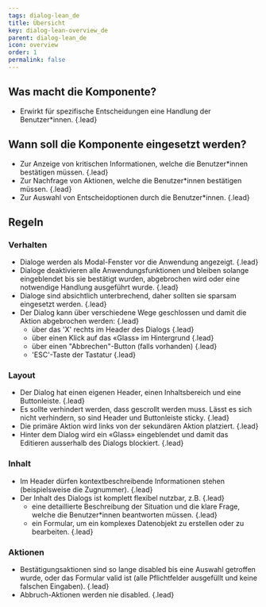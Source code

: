 ```yaml
---
tags: dialog-lean_de
title: Übersicht
key: dialog-lean-overview_de
parent: dialog-lean_de
icon: overview
order: 1
permalink: false  
---
```


## Was macht die Komponente?
* Erwirkt für spezifische Entscheidungen eine Handlung der Benutzer*innen. {.lead}


## Wann soll die Komponente eingesetzt werden? 
* Zur Anzeige von kritischen Informationen, welche die Benutzer*innen bestätigen müssen. {.lead}
* Zur Nachfrage von Aktionen, welche die Benutzer*innen bestätigen müssen. {.lead}
* Zur Auswahl von Entscheidoptionen durch die Benutzer*innen. {.lead}


## Regeln
### Verhalten
* Dialoge werden als Modal-Fenster vor die Anwendung angezeigt. {.lead}
* Dialoge deaktivieren alle Anwendungsfunktionen und bleiben solange eingeblendet bis sie bestätigt wurden, abgebrochen wird oder eine notwendige Handlung ausgeführt wurde. {.lead}
* Dialoge sind absichtlich unterbrechend, daher sollten sie sparsam eingesetzt werden. {.lead}
* Der Dialog kann über verschiedene Wege geschlossen und damit die Aktion abgebrochen werden: {.lead}
    * über das 'X' rechts im Header des Dialogs {.lead}
    * über einen Klick auf das «Glass» im Hintergrund {.lead}
    * über einen "Abbrechen"-Button (falls vorhanden) {.lead}
    * 'ESC'-Taste der Tastatur {.lead}

### Layout
* Der Dialog hat einen eigenen Header, einen Inhaltsbereich und eine Buttonleiste. {.lead}
* Es sollte verhindert werden, dass gescrollt werden muss. Lässt es sich nicht verhindern, so sind Header und Buttonleiste sticky. {.lead}
* Die primäre Aktion wird links von der sekundären Aktion platziert. {.lead}
* Hinter dem Dialog wird ein «Glass» eingeblendet und damit das Editieren ausserhalb des Dialogs blockiert. {.lead}

### Inhalt
* Im Header dürfen kontextbeschreibende Informationen stehen (beispielsweise die Zugnummer). {.lead}
* Der Inhalt des Dialogs ist komplett flexibel nutzbar, z.B. {.lead}
    * eine detaillierte Beschreibung der Situation und die klare Frage, welche die Benutzer*innen beantworten müssen. {.lead}
    * ein Formular, um ein komplexes Datenobjekt zu erstellen oder zu bearbeiten. {.lead}

### Aktionen
* Bestätigungsaktionen sind so lange disabled bis eine Auswahl getroffen wurde, oder das Formular valid ist (alle Pflichtfelder ausgefüllt und keine falschen Eingaben). {.lead}
* Abbruch-Aktionen werden nie disabled. {.lead}


